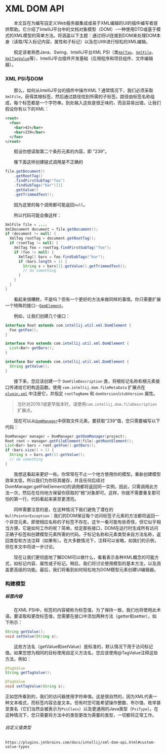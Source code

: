 # XML DOM API

&emsp;&emsp;本文旨在为编写自定义Web服务器集成或易于XML编辑的UI的插件编写者提供帮助。它介绍了IntelliJ平台中的文档对象模型（DOM）-一种使用DTD或基于模式的XML模型的简单方法。将涵盖以下主题：通过将UI连接到DOM来处理DOM本身（读取/写入标记内容，属性和子标记）以及在UI中进行轻松的XML编辑。

&emsp;&emsp;假定读者熟悉Java、Swing、IntelliJ平台XML PSI（类[`XmlTag`](https://github.com/JetBrains/intellij-community/tree/idea/231.8109.175/xml/xml-psi-api/src/com/intellij/psi/xml/XmlTag.java)、[`XmlFile`](https://github.com/JetBrains/intellij-community/blob/idea/231.8109.175/xml/xml-psi-api/src/com/intellij/psi/xml/XmlFile.java)、[`XmlTagValue`](https://github.com/JetBrains/intellij-community/blob/idea/231.8109.175/xml/xml-psi-api/src/com/intellij/psi/xml/XmlTagValue.java)等）、IntelliJ平台插件开发基础（应用程序和项目组件、文件编辑器）。

### XML PSI与DOM

&emsp;&emsp;那么，如何从IntelliJ平台的插件中操作XML？通常情况下，我们必须采取`XmlFile`，获得其根标签，然后通过路径找到所需的子标签。路径由标签名称组成，每个标签都是一个字符串。到处输入这些是很乏味的，而且容易出错。让我们假设你有以下的XML：

```xml
<root>
  <foo>
    <bar>42</bar>
    <bar>239</bar>
  </foo>
</root>
```

&emsp;&emsp;假设你想读取第二个条形元素的内容，即 "239"。

&emsp;&emsp;像下面这样创建链式调用是不正确的

```java
file.getDocument()
    .getRootTag()
    .findFirstSubTag("foo")
    .findSubTags("bar")[1]
    .getValue()
    .getTrimmedText();
```

&emsp;&emsp;因为这里的每个调用都可能返回`null`。

&emsp;&emsp;所以代码可能会像这样：

```java
XmlFile file = ...;
XmlDocument document = file.getDocument();
if (document != null) {
  XmlTag rootTag = document.getRootTag();
  if (rootTag != null) {
    XmlTag foo = rootTag.findFirstSubTag("foo");
    if (foo != null) {
      XmlTag[] bars = foo.findSubTags("bar");
      if (bars.length > 1) {
        String s = bars[1].getValue().getTrimmedText();
        // do something
      }
    }
  }
}
```

&emsp;&emsp;看起来很糟糕，不是吗？但有一个更好的方法来做同样的事情。你只需要扩展一个特殊的接口--[`DomElement`](https://github.com/JetBrains/intellij-community/blob/idea/231.8109.175/xml/dom-openapi/src/com/intellij/util/xml/DomElement.java)。

&emsp;&emsp;例如，让我们创建几个接口：

```java
interface Root extends com.intellij.util.xml.DomElement {
  Foo getFoo();
}

interface Foo extends com.intellij.util.xml.DomElement {
  List<Bar> getBars();
}

interface Bar extends com.intellij.util.xml.DomElement {
  String getValue();
}
```

&emsp;&emsp;接下来，您应该创建一个 `DomFileDescription` 类，将根标记名称和根元素接口传递给它的构造函数。使用 `com.intellij.dom.fileMetaData` 扩展点在 [`plugin.xml`](https://plugins.jetbrains.com/docs/intellij/plugin-configuration-file.html) 中注册它，并指定 `rootTagName` 和 `domVersion`/`stubVersion` 属性。

> 当针对2019.1或更早版本时，请使用`com.intellij.dom.fileDescription`扩展点。

&emsp;&emsp;现在可以从[`DomManager`](https://github.com/JetBrains/intellij-community/blob/idea/231.8109.175/xml/dom-openapi/src/com/intellij/util/xml/DomManager.java)中获取文件元素。要获取“239”值，您只需要编写以下代码：

```java
DomManager manager = DomManager.getDomManager(project);
Root root = manager.getFileElement(file).getRootElement();
List<Bar> bars = root.getFoo().getBars();
if (bars.size() > 1) {
  String s = bars.get(1).getValue();
  // do something
}
```

&emsp;&emsp;我想这看起来更好一些。你常常在不止一个地方使用你的模型。重新创建模型效率太低，所以我们为你将其缓存，并且任何后续对DomManager.getFileElement()的调用都将返回同一实例。因此，只需调用此方法一次，然后在任何地方保留你获取的“根”对象即可。这样，你就不需要重复那可怕的第一行，代码看起来甚至更漂亮。

&emsp;&emsp;同样需要注意的是，在这种情况下我们避免了潜在的`NullPointerException`：我们的DOM保证每个访问标签子元素的方法都将返回一个非空元素，即使相应名称的子标签不存在。这乍一看可能有些奇怪，但它似乎相当方便。它是如何工作的呢？简单。给定那些接口，DOM在运行时生成所有访问正确子标签和创建模型元素所需的代码。子标记名称和元素类型来自方法名称，返回类型和方法注释（如果有）。在大多数情况下，注释可以省略，如我们的示例，但在本文中将进一步讨论。

&emsp;&emsp;现在让我们更彻底地了解DOM可以做什么，看看表示各种XML概念的可能方式，如标记内容、属性或子标记。稍后，我们将讨论使用模型的基本方法，以及涵盖更高级的功能。最后，我们将看到如何轻松地为DOM模型元素创建UI编辑器。

### 构建模型

##### 标签内容

&emsp;&emsp;在XML PSI中，标签的内容被称为标签值，为了保持一致，我们也将使用此术语。要读取和更改标签值，您需要在接口中添加两种方法（getter和setter），如下所示：

```java
String getValue();
void setValue(String s);
```

&emsp;&emsp;这些方法名（getValue和setValue）是标准的，默认情况下用于访问标记值。如果您想为相同的目标使用自定义方法名，您应该使用@TagValue注释这些方法，例如：

```java
@TagValue
String getTagValue();

@TagValue
void setTagValue(String s);
```

正如您所看到的，我们的访问器使用字符串值。这是很自然的，因为XML代表一种文本格式，而标签内容总是文本。但有时您可能希望操作整数、布尔值、枚举甚至类名（它们当然会被表示为`PsiClass`）以及更通用的Java类型（`PsiType`）。在这种情况下，您只需要将方法中的类型更改为需要的类型，一切都将正常工作。

###### 自定义值类型

```text
https://plugins.jetbrains.com/docs/intellij/xml-dom-api.html#custom-value-types
```

